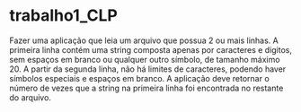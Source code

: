# trabalho1_CLP
Fazer uma aplicação que leia um arquivo que possua 2 ou mais linhas. A primeira linha contém uma string composta apenas por caracteres e digitos, sem espaços em branco ou qualquer outro símbolo, de tamanho máximo 20. A partir da segunda linha, não há limites de caracteres, podendo haver símbolos especiais e espaços em branco. A aplicação deve retornar o número de vezes que a string na primeira linha foi encontrada no restante do arquivo.
